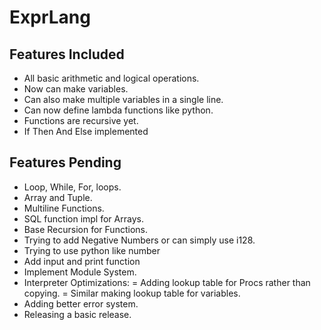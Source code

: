 # ExprLang

## Features Included

- All basic arithmetic and logical operations.
- Now can make variables.
- Can also make multiple variables in a single line.
- Can now define lambda functions like python.
- Functions are recursive yet.
- If Then And Else implemented

## Features Pending

- Loop, While, For, loops.
- Array and Tuple.
- Multiline Functions.
- SQL function impl for Arrays.
- Base Recursion for Functions.
- Trying to add Negative Numbers or can simply use i128.
- Trying to use python like number
- Add input and print function
- Implement Module System.
- Interpreter Optimizations:
 = Adding lookup table for Procs rather than copying.
 = Similar making lookup table for variables.
- Adding better error system.
- Releasing a basic release.

